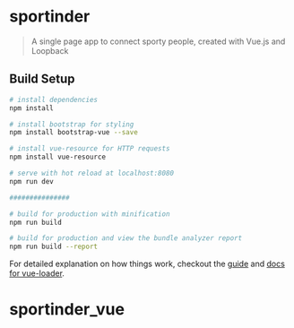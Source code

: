 # sportinder

> A single page app to connect sporty people,
created with Vue.js and Loopback

## Build Setup

``` bash
# install dependencies
npm install

# install bootstrap for styling
npm install bootstrap-vue --save

# install vue-resource for HTTP requests
npm install vue-resource

# serve with hot reload at localhost:8080
npm run dev

###############

# build for production with minification
npm run build

# build for production and view the bundle analyzer report
npm run build --report
```

For detailed explanation on how things work, checkout the [guide](http://vuejs-templates.github.io/webpack/) and [docs for vue-loader](http://vuejs.github.io/vue-loader).
# sportinder_vue

